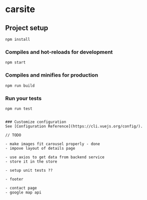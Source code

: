 # carsite

## Project setup
```
npm install
```

### Compiles and hot-reloads for development
```
npm start
```

### Compiles and minifies for production
```
npm run build
```

### Run your tests
```
npm run test
```

```

### Customize configuration
See [Configuration Reference](https://cli.vuejs.org/config/).

// TODO

- make images fit carousel properly - done
- impove layout of details page

- use axios to get data from backend service
- store it in the store

- setup unit tests ??

- footer

- contact page
- google map api
